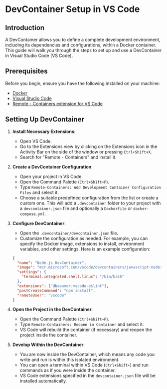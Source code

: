 # DevContainer Setup in VS Code

## Introduction

A DevContainer allows you to define a complete development environment, including its dependencies and configurations, within a Docker container. This guide will walk you through the steps to set up and use a DevContainer in Visual Studio Code (VS Code).

## Prerequisites

Before you begin, ensure you have the following installed on your machine:

- [Docker](https://www.docker.com/products/docker-desktop)
- [Visual Studio Code](https://code.visualstudio.com/)
- [Remote - Containers extension for VS Code](https://marketplace.visualstudio.com/items?itemName=ms-vscode-remote.remote-containers)

## Setting Up DevContainer

1. **Install Necessary Extensions**:

   - Open VS Code.
   - Go to the Extensions view by clicking on the Extensions icon in the Activity Bar on the side of the window or pressing `Ctrl+Shift+X`.
   - Search for "Remote - Containers" and install it.

2. **Create a DevContainer Configuration**:

   - Open your project in VS Code.
   - Open the Command Palette (`Ctrl+Shift+P`).
   - Type `Remote-Containers: Add Development Container Configuration Files` and select it.
   - Choose a suitable predefined configuration from the list or create a custom one. This will add a `.devcontainer` folder to your project with a `devcontainer.json` file and optionally a `Dockerfile` or `docker-compose.yml`.

3. **Configure DevContainer**:

   - Open the `.devcontainer/devcontainer.json` file.
   - Customize the configuration as needed. For example, you can specify the Docker image, extensions to install, environment variables, and other settings. Here is an example configuration:

   ```json
   {
     "name": "Node.js DevContainer",
     "image": "mcr.microsoft.com/vscode/devcontainers/javascript-node:0-14",
     "settings": {
       "terminal.integrated.shell.linux": "/bin/bash"
     },
     "extensions": ["dbaeumer.vscode-eslint"],
     "postCreateCommand": "npm install",
     "remoteUser": "vscode"
   }
   ```

4. **Open the Project in the DevContainer**:

   - Open the Command Palette (`Ctrl+Shift+P`).
   - Type `Remote-Containers: Reopen in Container` and select it.
   - VS Code will rebuild the container (if necessary) and reopen the project inside the container.

5. **Develop Within the DevContainer**:
   - You are now inside the DevContainer, which means any code you write and run is within this isolated environment.
   - You can open a terminal within VS Code (`Ctrl+Shift+`) and run commands as if you were inside the container.
   - VS Code extensions specified in the `devcontainer.json` file will be installed automatically.
